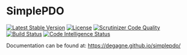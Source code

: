 SimplePDO
=========

[![Latest Stable Version](https://img.shields.io/packagist/v/degagne/simplepdo.svg?style=flat-square)](https://packagist.org/packages/degagne/simplepdo) [![License](https://poser.pugx.org/degagne/simplepdo/license)](https://packagist.org/packages/degagne/simplepdo) [![Scrutinizer Code Quality](https://scrutinizer-ci.com/g/degagne/simplepdo/badges/quality-score.png?b=master)](https://scrutinizer-ci.com/g/degagne/simplepdo/?branch=master) [![Build Status](https://scrutinizer-ci.com/g/degagne/simplepdo/badges/build.png?b=master)](https://scrutinizer-ci.com/g/degagne/simplepdo/build-status/master) [![Code Intelligence Status](https://scrutinizer-ci.com/g/degagne/simplepdo/badges/code-intelligence.svg?b=master)](https://scrutinizer-ci.com/code-intelligence)

Documentation can be found at: https://degagne.github.io/simplepdo/
